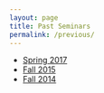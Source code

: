 ```yaml
---
layout: page
title: Past Seminars
permalink: /previous/
---
```

* [Spring 2017](https://www.stat.ubc.ca/~hao.chen/2017/2017joint.html)
* [Fall 2015](http://www.sfu.ca/~mgrossko/JointSeminar2015.html)
* [Fall 2014](http://www.sfu.ca/~mgrossko/JointSeminar2014.html)